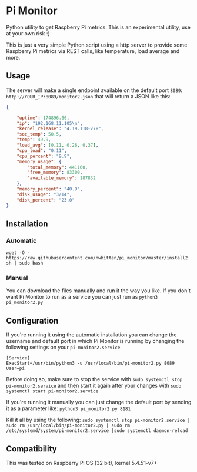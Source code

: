 # Pi Monitor

Python utility to get Raspberry Pi metrics. This is an experimental utility, use at your own risk :)

This is just a very simple Python script using a http server to provide some Raspberry Pi metrics via REST calls, like temperature, load average and more.

## Usage

The server will make a single endpoint available on the default port `8089`:
`http://YOUR_IP:8089/monitor2.json` that will return a JSON like this:

```json
{

	"uptime": 174896.66, 
	"ip": "192.168.11.105\n", 
	"kernel_release": "4.19.118-v7+", 
	"soc_temp": 50.5, 
	"temp": 49.9, 
	"load_avg": [0.11, 0.26, 0.37], 
	"cpu_load": "0.11", 
	"cpu_percent": "9.9", 
	"memory_usage": {
		"total_memory": 441160, 
		"free_memory": 83300, 
		"available_memory": 187832
	}, 
	"memory_percent": "40.9", 
	"disk_usage": "3/14", 
	"disk_percent": "23.0"
}
```

## Installation

### Automatic

`wget -O - https://raw.githubusercontent.com/nwhitten/pi_monitor/master/install2.sh | sudo bash`

### Manual

You can download the files manually and run it the way you like. If you don't want Pi Monitor to run as a service you can just run as `python3 pi_monitor2.py`

## Configuration

If you're running it using the automatic installation you can change the username and default port in which Pi Monitor is running by changing the following settings on your `pi-monitor2.service`

```
[Service]
ExecStart=/usr/bin/python3 -u /usr/local/bin/pi-monitor2.py 8089
User=pi
```

Before doing so, make sure to stop the service with
`sudo systemctl stop pi-monitor2.service`
and then start it again after your changes with
`sudo systemctl start pi-monitor2.service`

If you're running it manually you can just change the default port by sending it as a parameter like:
`python3 pi_monitor2.py 8181`

Kill it all by using the following:
`sudo systemctl stop pi-monitor2.service | sudo rm /usr/local/bin/pi-monitor2.py | sudo rm /etc/systemd/system/pi-monitor2.service |sudo systemctl daemon-reload`

## Compatibility

This was tested on Raspberry Pi OS (32 bit), kernel 5.4.51-v7+
